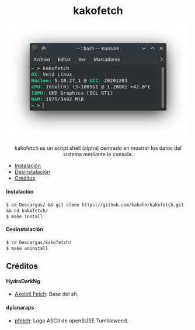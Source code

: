 <h1 align="center"> kakofetch </h1>
<p align="center"><img src="https://github.com/kakohn/kakofetch/blob/main/screenshots/kakofetch.png"></p>
<p align="center"> kakofetch es un script shell (alpha) centrado en mostrar los datos del sistema mediante la consola. </p>

- [Instalación](https://github.com/kakohn/kakofetch#instalaci%C3%B3n)
- [Desinstalación](https://github.com/kakohn/kakofetch#desinstalaci%C3%B3n)
- [Créditos](https://github.com/kakohn/kakofetch#desinstalaci%C3%B3n)

#### Instalación

    $ cd Descargas/ && git clone https://github.com/kakohn/kakofetch.git && cd kakofetch/
    $ make install

#### Desinstalación

    $ cd Descargas/kakofetch/
    $ make uninstall

## Créditos

#### HydraDarkNg
- [Axolotl Fetch](https://gitlab.com/HydraDarkNg/axolotlFetch): Base del sh.

#### dylanaraps
- [pfetch](https://github.com/dylanaraps/pfetch): Logo ASCII de openSUSE Tumbleweed.
